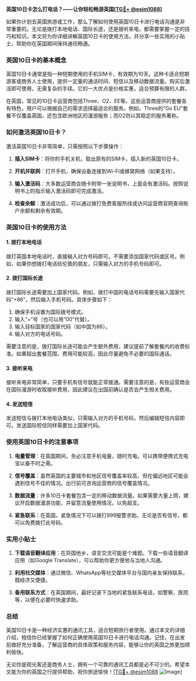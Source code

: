 **英国10日卡怎么打电话？——让你轻松畅游英国[[TG💪+ @esim1088](https://t.me/s/esim1088)]**

如果你计划去英国旅游或工作，那么了解如何使用英国10日卡进行电话沟通是非常重要的。无论是拨打本地电话、国际长途，还是接听来电，都需要掌握一定的技巧和知识。本文将为你详细讲解英国10日卡的使用方法，并分享一些实用的小贴士，帮助你在英国期间保持通讯畅通。

### 英国10日卡的基本概念

英国10日卡通常是指一种短期使用的手机SIM卡，有效期为10天。这种卡适合短期游客或商务人士使用，提供一定量的通话时间、短信以及移动数据流量。购买后激活即可使用，无需复杂的手续。它的一大优点是价格实惠，适合预算有限的人群。

在英国，常见的10日卡运营商包括Three、O2、EE等。这些运营商提供的套餐各有特色，用户可以根据自己的需求选择最适合的服务。例如，Three的“Go EU”套餐不仅覆盖英国，还包含欧洲地区的漫游服务；而O2则以其稳定的服务著称。

### 如何激活英国10日卡？

激活英国10日卡非常简单，只需按照以下步骤操作：

1. **插入SIM卡**：将你的手机关机，取出原有的SIM卡，插入新的英国10日卡。
   
2. **开机并联网**：打开手机，确保设备连接到Wi-Fi或蜂窝网络（如果支持）。

3. **输入激活码**：大多数运营商会随卡附带一张说明书，上面会有激活码。按照说明书上的指示输入激活码即可完成激活。

4. **检查余额**：激活成功后，可以通过拨打免费客服热线或访问运营商官网查询账户余额和剩余有效期。

### 英国10日卡的使用方法

#### 1. 拨打本地电话

拨打英国本地电话时，直接输入对方号码即可。不需要添加国家代码或区号。例如，如果你想拨打电话给伦敦的朋友，只需输入对方的手机号码即可。

#### 2. 拨打国际长途

拨打国际长途需要加上国家代码。例如，拨打中国的电话号码需要先输入国家代码“+86”，然后输入手机号码。具体步骤如下：

1. 确保手机设置为国际拨号模式。
2. 输入“+”号（也可以用“00”代替）。
3. 输入目标国家的国家代码（如中国为86）。
4. 输入对方的电话号码。

需要注意的是，拨打国际长途可能会产生额外费用，建议提前了解套餐内的收费标准。如果超出套餐范围，费用可能较高，因此尽量避免不必要的国际通话。

#### 3. 接听来电

接听来电非常简单，只要手机有信号就能正常接通。需要注意的是，有些运营商会在国际漫游时收取接听费用，因此建议在出国前确认是否会产生相关费用。

#### 4. 发送短信

发送短信与拨打本地电话类似，只需输入对方的手机号码，然后编辑短信内容即可。发送国际短信同样需要加上国家代码。

### 使用英国10日卡的注意事项

1. **电量管理**：在英国期间，务必注意手机电量，随时充电。可以携带便携式充电宝以备不时之需。

2. **信号覆盖**：虽然英国的主要城市和地区信号覆盖率较高，但在偏远地区可能会遇到信号不佳的情况。出行前可咨询运营商的信号覆盖情况。

3. **数据流量**：许多10日卡套餐包含一定的移动数据流量。如果需要大量上网，建议开启数据漫游功能，并留意流量使用情况，以免超支。

4. **紧急联系**：在英国，紧急情况下可以拨打999报警求助。无论是否有信号，都可以免费拨打此号码。

### 实用小贴士

1. **下载语音翻译应用**：在异国他乡，语言交流可能是个难题。下载一些语音翻译应用（如Google Translate），可以帮助你更方便地与当地人沟通。

2. **利用社交媒体**：通过微信、WhatsApp等社交媒体平台与国内亲友保持联系，既经济又便捷。

3. **备用联系方式**：在英国期间，最好记录下当地的紧急联系电话，如警察、医院等，以便在必要时快速求助。

### 总结

英国10日卡是一种经济实惠的通讯工具，适合短期旅行者使用。通过本文的详细介绍，相信你已经掌握了如何正确使用英国10日卡进行电话沟通。记住，在出发前做好充分准备，了解运营商的具体政策和服务内容，能够让你的英国之旅更加顺利愉快。

无论你是观光客还是商务人士，拥有一个可靠的通讯工具都是必不可少的。希望本文能为你的英国之行提供帮助，祝你旅途愉快！[[TG💪+ @esim1088](https://t.me/s/esim1088) ![Image](https://i.postimg.cc/4NQfJmqS/Snipaste-2025-05-13-00-14-12.png)]